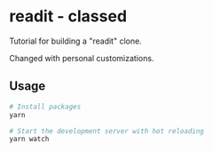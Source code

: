 # readit - classed

Tutorial for building a "readit" clone.

Changed with personal customizations.

## Usage

``` bash
# Install packages
yarn

# Start the development server with hot reloading
yarn watch
```
